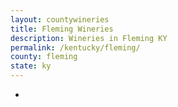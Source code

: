 ```yaml
---
layout: countywineries
title: Fleming Wineries
description: Wineries in Fleming KY
permalink: /kentucky/fleming/
county: fleming
state: ky
---
```

-
